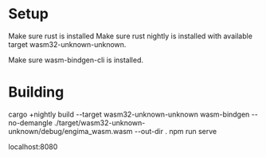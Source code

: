 # Setup #
Make sure rust is installed
Make sure rust nightly is installed with available target wasm32-unknown-unknown.

Make sure wasm-bindgen-cli is installed.

# Building #
cargo +nightly build --target wasm32-unknown-unknown
wasm-bindgen --no-demangle ./target/wasm32-unknown-unknown/debug/engima_wasm.wasm --out-dir .
npm run serve

localhost:8080